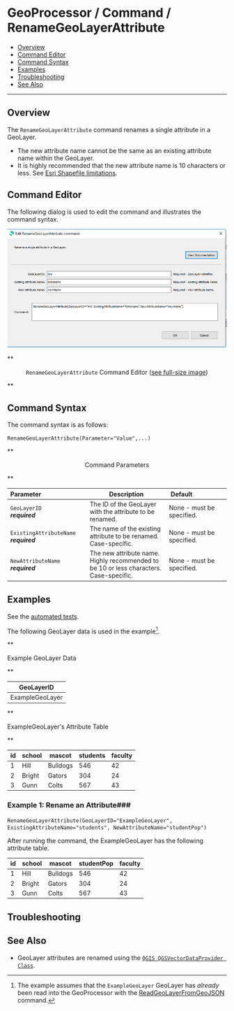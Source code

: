 # GeoProcessor / Command / RenameGeoLayerAttribute #

* [Overview](#overview)
* [Command Editor](#command-editor)
* [Command Syntax](#command-syntax)
* [Examples](#examples)
* [Troubleshooting](#troubleshooting)
* [See Also](#see-also)

-------------------------

## Overview ##

The `RenameGeoLayerAttribute` command renames a single attribute in a GeoLayer.

* The new attribute name cannot be the same as an existing attribute name within the GeoLayer. 
* It is highly recommended that the new attribute name is 10 characters or less. See [Esri Shapefile limitations](../../spatial-data-format-ref/EsriShapefile/EsriShapefile.md#limitations).

## Command Editor ##

The following dialog is used to edit the command and illustrates the command syntax.

![RenameGeoLayerAttribute](RenameGeoLayerAttribute.png)

**<p style="text-align: center;">
`RenameGeoLayerAttribute` Command Editor (<a href="../RenameGeoLayerAttribute.png">see full-size image</a>)
</p>**

## Command Syntax ##

The command syntax is as follows:

```text
RenameGeoLayerAttribute(Parameter="Value",...)
```
**<p style="text-align: center;">
Command Parameters
</p>**

| **Parameter**&nbsp;&nbsp;&nbsp;&nbsp;&nbsp;&nbsp;&nbsp;&nbsp;&nbsp;&nbsp;&nbsp;&nbsp;&nbsp;&nbsp;&nbsp;&nbsp;&nbsp;&nbsp;&nbsp;&nbsp;&nbsp;&nbsp;&nbsp;&nbsp;&nbsp;&nbsp; | **Description** | **Default**&nbsp;&nbsp;&nbsp;&nbsp;&nbsp;&nbsp;&nbsp;&nbsp;&nbsp;&nbsp;&nbsp;&nbsp;&nbsp;&nbsp;&nbsp;&nbsp;&nbsp;&nbsp; |
| --------------|-----------------|----------------- |
| `GeoLayerID` <br> **_required_** | The ID of the GeoLayer with the attribute to be renamed. | None - must be specified. |
| `ExistingAttributeName` <br> **_required_** | The name of the existing attribute to be renamed. Case-specific.| None - must be specified. |
| `NewAttributeName` <br> **_required_** | The new attribute name. Highly recommended to be 10 or less characters. Case-specific.| None - must be specified. |



## Examples ##

See the [automated tests](https://github.com/OpenWaterFoundation/owf-app-geoprocessor-python-test/tree/master/test/commands/RenameGeoLayerAttribute).

The following GeoLayer data is used in the example[^2]. 
[^2]: The example assumes that the `ExampleGeoLayer` GeoLayer has *already* been read into the GeoProcessor with the [ReadGeoLayerFromGeoJSON](../ReadGeoLayerFromGeoJSON/ReadGeoLayerFromGeoJSON.md) command.

**<p style="text-align: left;">
Example GeoLayer Data
</p>**

|GeoLayerID|
| ---- |
|ExampleGeoLayer|

**<p style="text-align: left;">
ExampleGeoLayer's Attribute Table
</p>**

|id|school|mascot|students|faculty|
|----|----|-----|-----|-----|
|1|Hill|Bulldogs|546|42|
|2|Bright|Gators|304|24|
|3|Gunn|Colts|567|43|

### Example 1: Rename an Attribute###

```
RenameGeoLayerAttribute(GeoLayerID="ExampleGeoLayer", ExistingAttributeName="students", NewAttributeName="studentPop")
```

After running the command, the ExampleGeoLayer has the following attribute table.

|id|school|mascot|studentPop|faculty|
|----|----|-----|-----|-----|
|1|Hill|Bulldogs|546|42|
|2|Bright|Gators|304|24|
|3|Gunn|Colts|567|43|

## Troubleshooting ##

## See Also ##

- GeoLayer attributes are renamed using the [`QGIS QGSVectorDataProvider Class`](https://qgis.org/api/classQgsVectorDataProvider.html).
